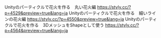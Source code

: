 ﻿Unityのパーティクルで花火を作る　丸い花火編 https://styly.cc/?p=4529&preview=true&lang=ja
Unityのパーティクルで花火を作る　細いラインの花火編 https://styly.cc/?p=4550&preview=true&lang=ja
Unityのパーティクルで花火を作る　3DメッシュをShapeとして使う https://styly.cc/?p=4564&preview=true&lang=ja
